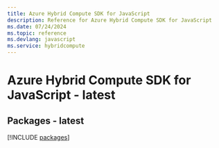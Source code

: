 ```yaml
---
title: Azure Hybrid Compute SDK for JavaScript
description: Reference for Azure Hybrid Compute SDK for JavaScript
ms.date: 07/24/2024
ms.topic: reference
ms.devlang: javascript
ms.service: hybridcompute
---
```

# Azure Hybrid Compute SDK for JavaScript - latest
## Packages - latest
[!INCLUDE [packages](hybrid-compute-index.md)]